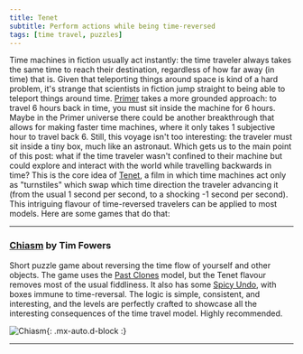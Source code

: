 ```yaml
---
title: Tenet
subtitle: Perform actions while being time-reversed
tags: [time travel, puzzles]
---
```


Time machines in fiction usually act instantly: the time traveler always takes the same time to reach their destination, regardless of how far away
(in time) that is. Given that teleporting things around space is kind of a hard problem, it's strange that scientists in fiction jump straight to
being able to teleport things around time. [Primer](https://en.wikipedia.org/wiki/Primer_(film)) takes a more grounded approach: to travel 6 hours back in
time, you must sit inside the machine for 6 hours. Maybe in the Primer universe there could be another breakthrough that allows for making faster
time machines, where it only takes 1 subjective hour to travel back 6. Still, this voyage isn't too interesting: the traveler must sit inside a
tiny box, much like an astronaut. Which gets us to the main point of this post: what if the time traveler wasn't confined to their machine but
could explore and interact with the world while travelling backwards in time? This is the core idea of [Tenet](https://en.wikipedia.org/wiki/Tenet_(film)),
a film in which time machines act only as "turnstiles" which swap which time direction the traveler advancing it (from the usual 1 second per 
second, to a shocking -1 second per second). This intriguing flavour of time-reversed travelers can be applied to most models. Here are some
games that do that:

-----

### [Chiasm](https://store.steampowered.com/app/1556550/Chiasm/) by Tim Fowers

Short puzzle game about reversing the time flow of yourself and other objects. The game uses the [Past Clones](/time-genres/past-clones) model,
but the Tenet flavour removes most of the usual fiddliness. It also has some [Spicy Undo](/time-genres/spicy-undo), with boxes immune to time-reversal.
The logic is simple, consistent, and interesting, and the levels are perfectly crafted to showcase all the interesting consequences of the time travel
model. Highly recommended.

![Chiasm](https://cdn.akamai.steamstatic.com/steam/apps/1556550/ss_2bba7534de7bb2cddf4e2b91443500fd0aa44ac0.600x338.jpg){: .mx-auto.d-block :}

-----

<!-- pending: https://store.steampowered.com/app/1713260/Relash/? -->
